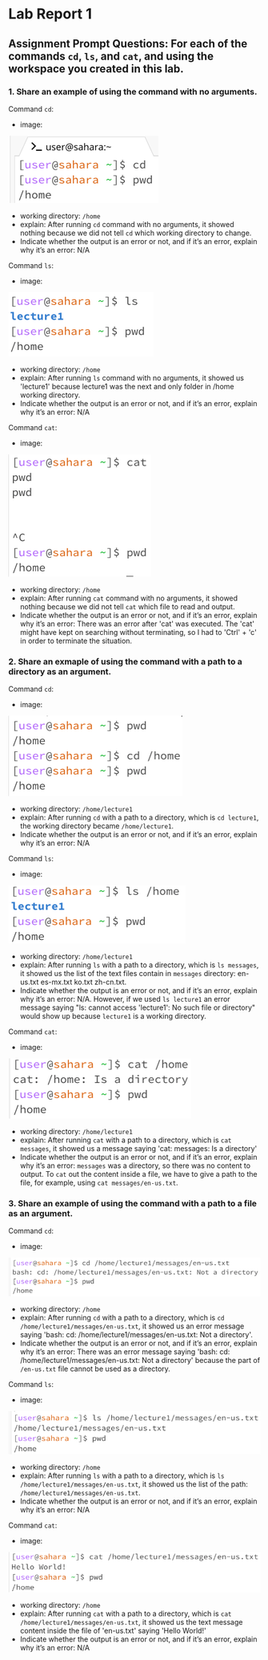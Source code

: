 # Lab Report 1

## Assignment Prompt Questions: For each of the commands `cd`, `ls`, and `cat`, and using the workspace you created in this lab.

### 1. Share an example of using the command with no arguments.

Command `cd`:
- image:

![Image](cd_q1.png)
- working directory: `/home`
- explain: After running `cd` command with no arguments, it showed nothing because we did not tell `cd` which working directory to change.
- Indicate whether the output is an error or not, and if it’s an error, explain why it’s an error: N/A

Command `ls`: 
- image:

![Image](ls_q1.png)
- working directory: `/home`
- explain: After running `ls` command with no arguments, it showed us 'lecture1' because lecture1 was the next and only folder in /home working directory.
- Indicate whether the output is an error or not, and if it’s an error, explain why it’s an error: N/A

Command `cat`: 
- image:

![Image](cat_q1.png)
- working directory: `/home`
- explain: After running `cat` command with no arguments, it showed nothing because we did not tell `cat` which file to read and output.
- Indicate whether the output is an error or not, and if it’s an error, explain why it’s an error: There was an error after 'cat' was executed. The 'cat' might have kept on searching without terminating, so I had to 'Ctrl' + 'c' in order to terminate the situation.

### 2. Share an exmaple of using the command with a path to a directory as an argument.

Command `cd`:
- image:
  
![Image](cd_q2.png)
- working directory: `/home/lecture1`
- explain: After running `cd` with a path to a directory, which is `cd lecture1`, the working directory became `/home/lecture1`.
- Indicate whether the output is an error or not, and if it’s an error, explain why it’s an error: N/A

Command `ls`: 
- image:

![Image](ls_q2.png)
- working directory: `/home/lecture1`
- explain: After running `ls` with a path to a directory, which is `ls messages`, it showed us the list of the text files contain in `messages` directory: en-us.txt  es-mx.txt  ko.txt  zh-cn.txt.
- Indicate whether the output is an error or not, and if it’s an error, explain why it’s an error: N/A. However, if we used `ls lecture1` an error message saying "ls: cannot access 'lecture1': No such file or directory" would show up because `lecture1` is a working directory.

Command `cat`: 
- image:
  
![Image](cat_q2.png)
- working directory: `/home/lecture1`
- explain: After running `cat` with a path to a directory, which is `cat messages`, it showed us a message saying 'cat: messages: Is a directory'
- Indicate whether the output is an error or not, and if it’s an error, explain why it’s an error: `messages` was a directory, so there was no content to output. To `cat` out the content inside a file, we have to give a path to the file, for example, using `cat messages/en-us.txt`.

### 3. Share an example of using the command with a path to a file as an argument.

Command `cd`:
- image:
  
![Image](cd_q3.png)
- working directory: `/home`
- explain: After running `cd` with a path to a directory, which is `cd /home/lecture1/messages/en-us.txt`, it showed us an error message saying 'bash: cd: /home/lecture1/messages/en-us.txt: Not a directory'.
- Indicate whether the output is an error or not, and if it’s an error, explain why it’s an error: There was an error message saying 'bash: cd: /home/lecture1/messages/en-us.txt: Not a directory' because the part of `/en-us.txt` file cannot be used as a directory.

Command `ls`: 
- image:
  
![Image](ls_q3.png)
- working directory: `/home`
- explain: After running `ls` with a path to a directory, which is `ls /home/lecture1/messages/en-us.txt`, it showed us the list of the path: `/home/lecture1/messages/en-us.txt`.
- Indicate whether the output is an error or not, and if it’s an error, explain why it’s an error: N/A

Command `cat`: 
- image:
  
![Image](cat_q3.png)
- working directory: `/home`
- explain: After running `cat` with a path to a directory, which is `cat /home/lecture1/messages/en-us.txt`, it showed us the text message content inside the file of 'en-us.txt' saying 'Hello World!'
- Indicate whether the output is an error or not, and if it’s an error, explain why it’s an error: N/A


